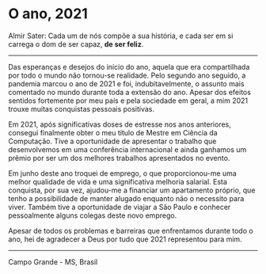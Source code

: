 # O ano, 2021

Almir Sater: Cada um de nós compõe a sua história, e cada ser em si carrega o dom
de ser capaz, **de ser feliz**.

---

Das esperanças e desejos do início do ano, aquela que era compartilhada por todo
o mundo não tornou-se realidade. Pelo segundo ano seguido, a pandemia marcou o ano
de 2021 e foi, indubitavelmente, o assunto mais comentado no mundo durante toda
a extensão do ano. Apesar dos efeitos sentidos fortemente por meu país e pela sociedade
em geral, a mim 2021 trouxe muitas conquistas pessoais positivas.

Em 2021, após significativas doses de estresse nos anos anteriores, consegui finalmente
obter o meu título de Mestre em Ciência da Computação. Tive a oportunidade de apresentar
o trabalho que desenvolvemos em uma conferência internacional e ainda ganhamos um
prêmio por ser um dos melhores trabalhos apresentados no evento.

Em junho deste ano troquei de emprego, o que proporcionou-me uma melhor qualidade
de vida e uma significativa melhoria salarial. Esta conquista, por sua vez, ajudou-me
a financiar um apartamento próprio, que tenho a possibilidade de manter alugado
enquanto não o necessito para viver. Também tive a oportunidade de viajar a São
Paulo e conhecer pessoalmente alguns colegas deste novo emprego.

Apesar de todos os problemas e barreiras que enfrentamos durante todo o ano, hei
de agradecer a Deus por tudo que 2021 representou para mim.

---

Campo Grande - MS, Brasil
